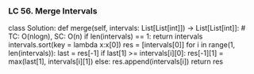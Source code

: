 ### LC 56. Merge Intervals
class Solution:
    def merge(self, intervals: List[List[int]]) -> List[List[int]]:
        # TC: O(nlogn), SC: O(n)
        if len(intervals) == 1: return intervals
        intervals.sort(key = lambda x:x[0])
        res = [intervals[0]]
        for i in range(1, len(intervals)):
            last = res[-1]
            if last[1] >= intervals[i][0]:
                res[-1][1] = max(last[1], intervals[i][1])
            else:
                res.append(intervals[i])
        return res